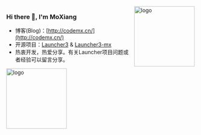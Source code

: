 <!--
**yuchuangu85/yuchuangu85** is a ✨ _special_ ✨ repository because its `README.md` (this file) appears on your GitHub profile.

Here are some ideas to get you started:

- 🔭 I’m currently working on ...
- 🌱 I’m currently learning ...
- 👯 I’m looking to collaborate on ...
- 🤔 I’m looking for help with ...
- 💬 Ask me about ...
- 📫 How to reach me: ...
- 😄 Pronouns: ...
- ⚡ Fun fact: ...
-->


<!--右侧Github Stars统计-->
<img src="https://github-readme-stats.vercel.app/api?username=yuchuangu85&show_icons=true&theme=dark" alt="logo" height="160" align="right" style="margin: 5px; margin-bottom: 20px;" />

### Hi there 👋, I'm MoXiang

- 博客(Blog)：[http://codemx.cn/](http://codemx.cn/)
- 开源项目：[Launcher3](https://github.com/Launcher3-dev/Launcher3) & [Launcher3-mx](https://github.com/Launcher3-dev/Launcher3-mx)
- 热衷开发，热爱分享。有关Launcher项目问题或者经验可以留言分享。


<!--底部统计-->
<img src="https://github-profile-trophy.vercel.app/?username=yuchuangu85&theme=flat&column=7&theme=dark" alt="logo" height="160" align="center" style="margin: auto; margin-bottom: 20px;" />
